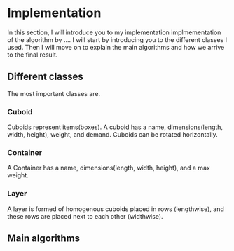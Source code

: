 # Implementation 

In this section, I will introduce you to my implementation implmementation of the algorithm by .... I will start by introducing you to the different classes I used. Then I will move on to explain the main algorithms and how we arrive to the final result.

## Different classes
The most important classes are.

### Cuboid
Cuboids represent items(boxes). A cuboid has a name, dimensions(length, width, height), weight, and demand. Cuboids can be rotated horizontally.

### Container
A Container has a name, dimensions(length, width, height), and a max weight.

### Layer
A layer is formed of homogenous cuboids placed in rows (lengthwise), and these rows are placed next to each other (widthwise). 

## Main algorithms




